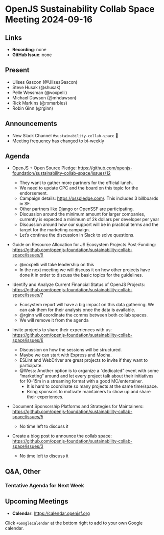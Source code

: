 # OpenJS Sustainability Collab Space Meeting 2024-09-16

## Links

* **Recording**: none
* **GitHub Issue**: none

## Present

- Ulises Gascon (@UlisesGascon)
- Steve Husak (@shusak)
- Pelle Wessman (@voxpelli)
- Michael Dawson (@mhdawson)
- Rick Markins (@rxmarbles)
- Robin Ginn (@rginn)

## Announcements

- New Slack Channel `#sustainability-collab-space` 🎉
- Meeting frequency has changed to bi-weekly


## Agenda


- OpenJS + Open Source Pledge: https://github.com/openjs-foundation/sustainability-collab-space/issues/12
  - They want to gather more partners for the official lunch.
  - We need to update CPC and the board on this topic for the endorsement.
  - Campaign details: https://osspledge.com/. This includes 3 billboards in SF.
  - Other partners like Django or OpenSSF are participating.
  - Discussion around the minimum amount for larger companies, currently is expected a minimum of 2k dollars per developer per year
  - Discussion around how our support will be in practical terms and the target for the marketing campaign.
  - Let’s continue the discussion in Slack to solve questions.
- Guide on Resource Allocation for JS Ecosystem Projects Post-Funding: https://github.com/openjs-foundation/sustainability-collab-space/issues/9
  - @voxpelli will take leadership on this
  - In the next meeting we will discuss it on how other projects have done it in order to discuss the basic topics for the guidelines.
- Identify and Analyze Current Financial Status of OpenJS Projects: https://github.com/openjs-foundation/sustainability-collab-space/issues/7
  - Ecosystem report will have a big impact on this data gathering. We can ask them for their analysis once the data is available.
  - @rginn will coordinate the comms between both collab spaces.
  - We will remove it from the agenda 
- Invite projects to share their experiences with us: https://github.com/openjs-foundation/sustainability-collab-space/issues/6
  - Discussion on how the sessions will be structured.
  - Maybe we can start with Express and Mocha.
  - ESLint and WebDriver are great projects to invite if they want to participate.
  - @Wess: Another option is to organize a “dedicated” event with some “marketing” around and let every project talk about their initiatives for 10-15m in a streaming format with a good MC/entertainer.
    - It is hard to coordinate so many projects at the same time/space.
    -  Bring sponsors to motivate maintainers to show up and share their experiences.


- Document Sponsorship Platforms and Strategies for Maintainers: https://github.com/openjs-foundation/sustainability-collab-space/issues/5
  - No time left to discuss it
- Create a blog post to announce the collab space: https://github.com/openjs-foundation/sustainability-collab-space/issues/3
  - No time left to discuss it

## Q&A, Other

### Tentative Agenda for Next Week


## Upcoming Meetings

* **Calendar**: <https://calendar.openjsf.org>

Click `+GoogleCalendar` at the bottom right to add to your own Google calendar.


